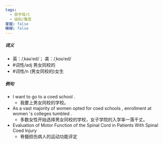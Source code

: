 ```yaml
---
tags:
  - 首字母/C
  - 级别/雅思
掌握: false
模糊: false
---
```

##### 词义
- 英：/ˌkəʊˈed/； 美：/ˌkoʊˈed/
- #词性/adj  男女同校的
- #词性/n  (男女同校的)女生
##### 例句
- I want to go to a coed school .
	- 我要上男女同校的学校。
- As a vast majority of women opted for coed schools , enrollment at women 's colleges tumbled .
	- 多数女性开始选择男女同校的学校，女子学院的入学率一落千丈。
- Evaluation of Motor Function of the Spinal Cord in Patients With Spinal Coed Injury
	- 脊髓损伤病人的运动功能评定
